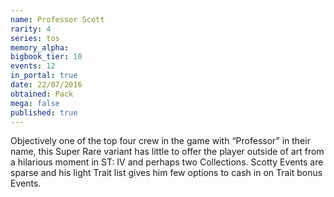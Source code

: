 ```yaml
---
name: Professor Scott
rarity: 4
series: tos
memory_alpha:
bigbook_tier: 10
events: 12
in_portal: true
date: 22/07/2016
obtained: Pack
mega: false
published: true
---
```


Objectively one of the top four crew in the game with “Professor” in their name, this Super Rare variant has little to offer the player outside of art from a hilarious moment in ST: IV and perhaps two Collections. Scotty Events are sparse and his light Trait list gives him few options to cash in on Trait bonus Events.
